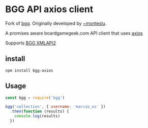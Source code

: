 # BGG API axios client

Fork of [bgg](https://www.npmjs.com/package/bgg). Originally developed by [~monteslu](https://www.npmjs.com/~monteslu).

A promises aware boardgamegeek.com API client that uses [axios](https://www.npmjs.com/package/axios)

Supports [BGG XMLAPI2](http://boardgamegeek.com/wiki/page/BGG_XML_API2)

## install

`
npm install bgg-axios
`

## Usage

```javascript
const bgg = require('bgg')

bgg('collection', { username: 'marcio_os' })
  .then(function (results) {
    console.log(results)
  })
```
